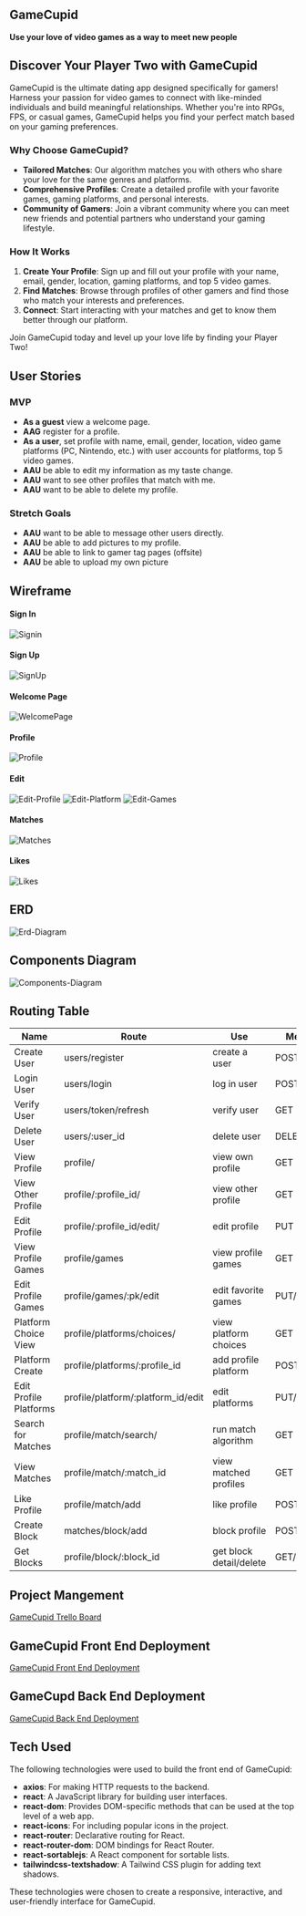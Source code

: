 ## GameCupid

**Use your love of video games as a way to meet new people**
## Discover Your Player Two with GameCupid

GameCupid is the ultimate dating app designed specifically for gamers! Harness your passion for video games to connect with like-minded individuals and build meaningful relationships. Whether you're into RPGs, FPS, or casual games, GameCupid helps you find your perfect match based on your gaming preferences.

### Why Choose GameCupid?

- **Tailored Matches**: Our algorithm matches you with others who share your love for the same genres and platforms.
- **Comprehensive Profiles**: Create a detailed profile with your favorite games, gaming platforms, and personal interests.
- **Community of Gamers**: Join a vibrant community where you can meet new friends and potential partners who understand your gaming lifestyle.

### How It Works

1. **Create Your Profile**: Sign up and fill out your profile with your name, email, gender, location, gaming platforms, and top 5 video games.
2. **Find Matches**: Browse through profiles of other gamers and find those who match your interests and preferences.
3. **Connect**: Start interacting with your matches and get to know them better through our platform.

Join GameCupid today and level up your love life by finding your Player Two!

## User Stories

### MVP

- **As a guest** view a welcome page.
- **AAG** register for a profile.
- **As a user**, set profile with name, email, gender, location, video game platforms (PC, Nintendo, etc.) with user accounts for platforms, top 5 video games.
- **AAU** be able to edit my information as my taste change.
- **AAU** want to see other profiles that match with me.
- **AAU** want to be able to delete my profile.

### Stretch Goals

- **AAU** want to be able to message other users directly.
- **AAU** be able to add pictures to my profile.
- **AAU** be able to link to gamer tag pages (offsite)
- **AAU** be able to upload my own picture

## Wireframe


#### Sign In
![Signin](/public/image/signin.jpg)

#### Sign Up
![SignUp](/public/image/signup.jpg)

#### Welcome Page
![WelcomePage](/public/image/welcome.jpg)

#### Profile
![Profile](/public/image/user-profile.jpg)

#### Edit
![Edit-Profile](/public/image/edit-profile.jpg)
![Edit-Platform](/public/image/edit-platform.jpg)
![Edit-Games](/public/image/edit-games.jpg)

#### Matches
![Matches](/public/image/match-profile.jpg)

#### Likes
![Likes](/public/image/like.jpg)


## ERD
![Erd-Diagram](/public/image/ERD.png)

## Components Diagram
![Components-Diagram](/public/image/component%20Diagram.png)

## Routing Table
| Name             | Route                   | Use                     | Method       |
|------------------|-------------------------|-------------------------|--------------|
| Create User      | users/register          | create a user           | POST         |
| Login User       | users/login             | log in user             | POST         |
| Verify User      | users/token/refresh     | verify user             | GET          |
| Delete User      | users/:user_id          | delete user             | DELETE       |
| View Profile     | profile/                | view own profile        | GET          |
| View Other Profile| profile/:profile_id/   | view other profile      | GET          |
| Edit Profile     | profile/:profile_id/edit/| edit profile           | PUT          |
| View Profile Games| profile/games          | view profile games      | GET          |
| Edit Profile Games| profile/games/:pk/edit | edit favorite games     | PUT/DELETE   |
| Platform Choice View| profile/platforms/choices/| view platform choices| GET        |
| Platform Create   | profile/platforms/:profile_id| add profile platform | POST      |
| Edit Profile Platforms| profile/platform/:platform_id/edit | edit platforms | PUT/DELETE |
| Search for Matches | profile/match/search/ | run match algorithm     | GET          |
| View Matches     | profile/match/:match_id | view matched profiles   | GET          |
| Like Profile     | profile/match/add       | like profile            | POST         |
| Create Block     | matches/block/add       | block profile           | POST         |
| Get Blocks       |profile/block/:block_id  | get block detail/delete | GET/DELETE   |

## Project Mangement
[GameCupid Trello Board](https://trello.com/b/JT44Zi2F/gamecupid)

## GameCupid Front End Deployment
[GameCupid Front End Deployment](https://gamecupid.netlify.app/)

## GameCupd Back End Deployment
[GameCupid Back End Deployment](https://gamecupid-fc48081a5cff.herokuapp.com/)

## Tech Used

The following technologies were used to build the front end of GameCupid:

- **axios**: For making HTTP requests to the backend.
- **react**: A JavaScript library for building user interfaces.
- **react-dom**: Provides DOM-specific methods that can be used at the top level of a web app.
- **react-icons**: For including popular icons in the project.
- **react-router**: Declarative routing for React.
- **react-router-dom**: DOM bindings for React Router.
- **react-sortablejs**: A React component for sortable lists.
- **tailwindcss-textshadow**: A Tailwind CSS plugin for adding text shadows.

These technologies were chosen to create a responsive, interactive, and user-friendly interface for GameCupid.